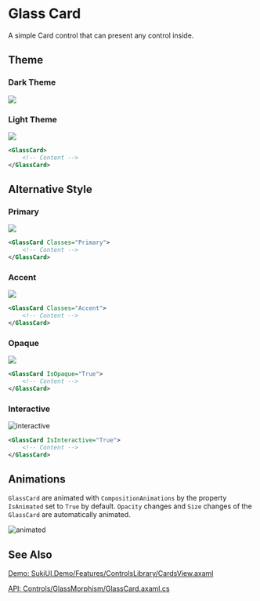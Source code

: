 # Glass Card

A simple Card control that can present any control inside.

## Theme

### Dark Theme

<img src="https://sleekshot.app/api/download/GfUS8bUZT6TQ"/>

### Light Theme

<img src="https://sleekshot.app/api/download/M1xlZe6nmF72"/>

```xml
<GlassCard>
    <!-- Content -->
</GlassCard>
```

## Alternative Style

### Primary

<img src="https://sleekshot.app/api/download/DC48QzG5R1XT"/>

```xml
<GlassCard Classes="Primary">
    <!-- Content -->
</GlassCard>
```

### Accent

<img src="https://sleekshot.app/api/download/cclRRlzglCB8"/>

```xml
<GlassCard Classes="Accent">
    <!-- Content -->
</GlassCard>
```

### Opaque

<img src="https://sleekshot.app/api/download/MW4zpqNj9FLK"/>

```xml
<GlassCard IsOpaque="True">
    <!-- Content -->
</GlassCard>
```

### Interactive

![interactive](https://github.com/user-attachments/assets/0a1ba6ac-b3e0-4eb6-ad7e-f782820a0506)

```xml
<GlassCard IsInteractive="True">
    <!-- Content -->
</GlassCard>
```

## Animations

`GlassCard` are animated with `CompositionAnimations` by the property `IsAnimated` set to `True` by default. `Opacity` changes and `Size` changes of the `GlassCard` are automatically animated.

![animated](https://github.com/user-attachments/assets/b38d4ec2-067a-443c-ac20-65a2f6302920)

## See Also

[Demo: SukiUI.Demo/Features/ControlsLibrary/CardsView.axaml](https://github.com/kikipoulet/SukiUI/blob/main/SukiUI.Demo/Features/ControlsLibrary/CardsView.axaml)

[API: Controls/GlassMorphism/GlassCard.axaml.cs](https://github.com/kikipoulet/SukiUI/blob/main/SukiUI/Controls/GlassMorphism/GlassCard.axaml.cs)
